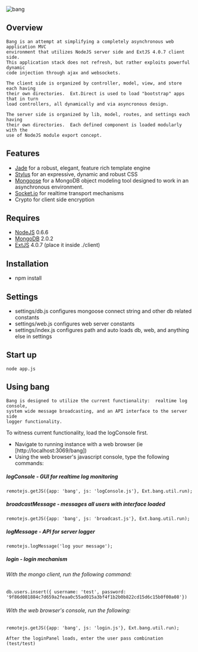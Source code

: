![bang](/mikekunze/bang.js/blob/master/client/img/logo.jpg?raw=true "Bang.js")

## Overview
	Bang is an attempt at simplifying a completely asynchronous web application MVC
	environment that utilizes NodeJS server side and ExtJS 4.0.7 client side.  
	This application stack does not refresh, but rather exploits powerful dynamic 
	code injection through ajax and websockets.
	
	The client side is organized by controller, model, view, and store each having
	their own directories.  Ext.Direct is used to load "bootstrap" apps that in turn
	load controllers, all dynamically and via asyncronous design.
	
	The server side is organized by lib, model, routes, and settings each having 
	their own directories.  Each defined component is loaded modularly with the 
	use of NodeJS module export concept.

## Features
* [Jade](http://jade-lang.com/) for a robust, elegant, feature rich template engine
* [Stylus](http://learnboost.github.com/stylus/) for an expressive, dynamic and robust CSS
* [Mongoose](http://mongoosejs.com/) for a MongoDB object modeling tool designed to work in an asynchronous environment.
* [Socket.io](http://socket.io) for realtime transport mechanisms
* Crypto for client side encryption
    
## Requires
* [NodeJS](http://nodejs.org/) 0.6.6
* [MongoDB](http://www.mongodb.org/) 2.0.2
* [ExtJS](http://www.sencha.com/products/extjs/) 4.0.7 (place it inside ./client)
    
## Installation
* npm install

## Settings

* settings/db.js    configures mongoose connect string and other db related constants
* settings/web.js   configures web server constants
* settings/index.js configures path and auto loads db, web, and anything else in settings


## Start up
    node app.js
    
## Using bang
    Bang is designed to utilize the current functionality:  realtime log console, 
    system wide message broadcasting, and an API interface to the server side
    logger functionality.

To witness current functionality, load the logConsole first.

* Navigate to running instance with a web browser (ie [http://localhost:3069/bang])
* Using the web browser's javascript console, type the following commands:

##### logConsole - GUI for realtime log monitoring 
    remotejs.getJS({app: 'bang', js: 'logConsole.js'}, Ext.bang.util.run);

  
##### broadcastMessage - messages all users with interface loaded
    remotejs.getJS({app: 'bang', js: 'broadcast.js'}, Ext.bang.util.run);
    
  
##### logMessage - API for server logger
    remotejs.logMessage('log your message');    
    
    
##### login - login mechanism
###### With the mongo client, run the following command:
    db.users.insert({ username: 'test', password: '9f86d081884c7d659a2feaa0c55ad015a3bf4f1b2b0b822cd15d6c15b0f00a08'})
    
###### With the web browser's console, run the following:
    remotejs.getJS({app: 'bang', js: 'login.js'}, Ext.bang.util.run);
    
    After the loginPanel loads, enter the user pass combination (test/test)